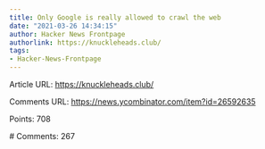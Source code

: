 ```yaml
---
title: Only Google is really allowed to crawl the web
date: "2021-03-26 14:34:15"
author: Hacker News Frontpage
authorlink: https://knuckleheads.club/
tags:
- Hacker-News-Frontpage
---
```


<p>Article URL: <a href="https://knuckleheads.club/">https://knuckleheads.club/</a></p>
<p>Comments URL: <a href="https://news.ycombinator.com/item?id=26592635">https://news.ycombinator.com/item?id=26592635</a></p>
<p>Points: 708</p>
<p># Comments: 267</p>
